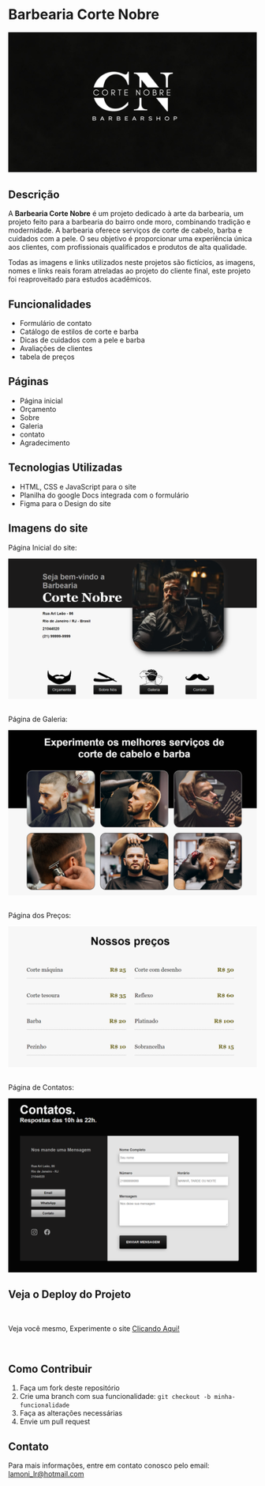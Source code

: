 # Barbearia Corte Nobre

![Logo da Barbearia Corte Nobre](./img/pagina-inicial/background-gb.jpg)

## Descrição

A **Barbearia Corte Nobre** é um projeto dedicado à arte da barbearia, um projeto feito para a barbearia do bairro onde moro, combinando tradição e modernidade. A barbearia oferece serviços de corte de cabelo, barba e cuidados com a pele.
O seu objetivo é proporcionar uma experiência única aos clientes, com profissionais qualificados e produtos de alta qualidade.

Todas as imagens e links utilizados neste projetos são fictícios, as imagens, nomes e links reais foram atreladas ao projeto do cliente final, este projeto foi reaproveitado para estudos acadêmicos. 

## Funcionalidades

- Formulário de contato
- Catálogo de estilos de corte e barba
- Dicas de cuidados com a pele e barba
- Avaliações de clientes
- tabela de preços

## Páginas
- Página inicial
- Orçamento
- Sobre
- Galeria
- contato
- Agradecimento

## Tecnologias Utilizadas

- HTML, CSS e JavaScript para o site
- Planilha do google Docs integrada com o formulário
- Figma para o Design do site

## Imagens do site

Página Inicial do site:

![Logo da Barbearia Corte Nobre](./img/readme/p-inicial1.png)
##
Página de Galeria:

![Logo da Barbearia Corte Nobre](./img/readme/p-modelos.png)
##
Página dos Preços:

![Logo da Barbearia Corte Nobre](./img/readme/p-precos.png)
##
Página de Contatos:

![Logo da Barbearia Corte Nobre](./img/readme/p-contato.png)

## Veja o Deploy do Projeto

<br>

Veja você mesmo, Experimente o site [Clicando Aqui!](https://barbearia-corte-nobre.vercel.app/index.html)



<br>

## Como Contribuir

1. Faça um fork deste repositório
2. Crie uma branch com sua funcionalidade: `git checkout -b minha-funcionalidade`
3. Faça as alterações necessárias
4. Envie um pull request

## Contato

Para mais informações, entre em contato conosco pelo email: lamoni_lr@hotmail.com
